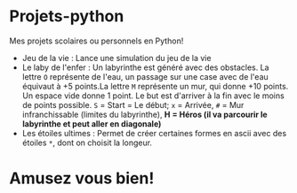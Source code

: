 # Projets-python
Mes projets scolaires ou personnels en Python!
- Jeu de la vie : Lance une simulation du jeu de la vie
- Le laby de l'enfer : Un labyrinthe est généré avec des obstacles. La lettre `O` représente de l'eau, un passage sur une case avec de l'eau équivaut à +5 points.La lettre `M` représente un mur, qui donne +10 points. Un espace vide donne 1 point. Le but est d'arriver à la fin avec le moins de points possible. `S` = Start = Le début; `x` = Arrivée, `#` = Mur infranchissable (limites du labyrinthe), **H = Héros (il va parcourir le labyrinthe et peut aller en diagonale)**
- Les étoiles ultimes : Permet de créer certaines formes en ascii avec des étoiles `*`, dont on choisit la longeur.

# Amusez vous bien!
